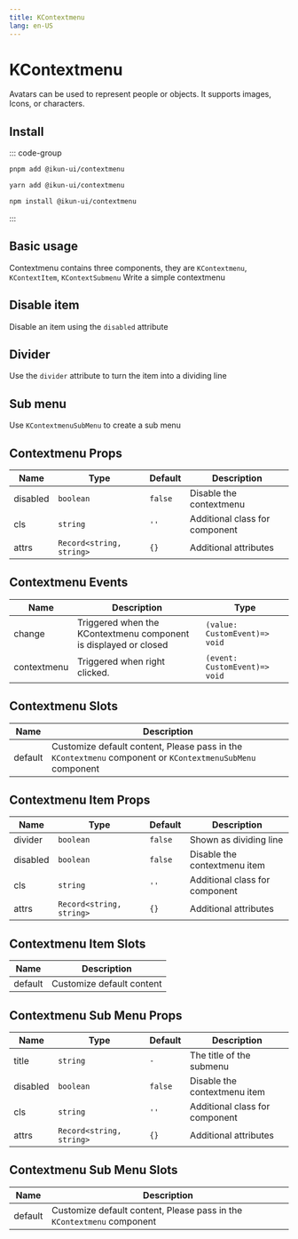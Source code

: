 ```yaml
---
title: KContextmenu
lang: en-US
---
```


# KContextmenu

Avatars can be used to represent people or objects. It supports images, Icons, or characters.

## Install

::: code-group

```bash [pnpm]
pnpm add @ikun-ui/contextmenu
```

```bash [yarn]
yarn add @ikun-ui/contextmenu
```

```bash [npm]
npm install @ikun-ui/contextmenu
```

:::

## Basic usage

Contextmenu contains three components, they are `KContextmenu`, `KContextItem`, `KContextSubmenu`
Write a simple contextmenu

<demo src="contextmenu/basic.svelte"  github='Contextmenu'></demo>

## Disable item

Disable an item using the `disabled` attribute

<demo src="contextmenu/disabled.svelte" github='Contextmenu'></demo>

## Divider

Use the `divider` attribute to turn the item into a dividing line

<demo src="contextmenu/divider.svelte" github='Contextmenu'></demo>

## Sub menu

Use `KContextmenuSubMenu` to create a sub menu

<demo src="contextmenu/sub.svelte" github='Contextmenu'></demo>

## Contextmenu Props

| Name     | Type                     | Default | Description                    |
| -------- | ------------------------ | ------- | ------------------------------ |
| disabled | `boolean`                | `false` | Disable the contextmenu        |
| cls      | `string`                 | `''`    | Additional class for component |
| attrs    | `Record<string, string>` | `{}`    | Additional attributes          |

## Contextmenu Events

| Name        | Description                                                      | Type                          |
| ----------- | ---------------------------------------------------------------- | ----------------------------- |
| change      | Triggered when the KContextmenu component is displayed or closed | `(value: CustomEvent)=> void` |
| contextmenu | Triggered when right clicked.                                    | `(event: CustomEvent)=> void` |

## Contextmenu Slots

| Name    | Description                                                                                               |
| ------- | --------------------------------------------------------------------------------------------------------- |
| default | Customize default content, Please pass in the `KContextmenu` component or `KContextmenuSubMenu` component |

## Contextmenu Item Props

| Name     | Type                     | Default | Description                    |
| -------- | ------------------------ | ------- | ------------------------------ |
| divider  | `boolean`                | `false` | Shown as dividing line         |
| disabled | `boolean`                | `false` | Disable the contextmenu item   |
| cls      | `string`                 | `''`    | Additional class for component |
| attrs    | `Record<string, string>` | `{}`    | Additional attributes          |

## Contextmenu Item Slots

| Name    | Description               |
| ------- | ------------------------- |
| default | Customize default content |

## Contextmenu Sub Menu Props

| Name     | Type                     | Default | Description                    |
| -------- | ------------------------ | ------- | ------------------------------ |
| title    | `string`                 | `-`     | The title of the submenu       |
| disabled | `boolean`                | `false` | Disable the contextmenu item   |
| cls      | `string`                 | `''`    | Additional class for component |
| attrs    | `Record<string, string>` | `{}`    | Additional attributes          |

## Contextmenu Sub Menu Slots

| Name    | Description                                                            |
| ------- | ---------------------------------------------------------------------- |
| default | Customize default content, Please pass in the `KContextmenu` component |
